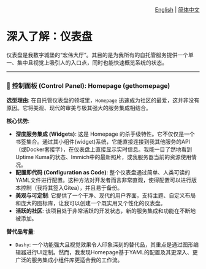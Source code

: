 <p align="right">
  <a href="./dashboard.md">English</a> | <a href="./dashboard_zh-CN.md">简体中文</a>
</p>

# 深入了解：仪表盘

仪表盘是我数字城堡的“宏伟大厅”。其目的是为我所有的自托管服务提供一个单一、集中且视觉上吸引人的入口点，同时也能快速概览系统的状态。

---

### 🧭 控制面板 (Control Panel): Homepage (gethomepage)

**选型理由**: 在自托管仪表盘的领域里，`Homepage` 迅速成为社区的最爱，这并非没有原因。它将美观、现代的审美与极其强大的服务集成相结合。

**核心优势**:
*   **深度服务集成 (Widgets)**: 这是 Homepage 的杀手级特性。它不仅仅是一个书签集合。通过其小组件(widget)系统，它能直接连接到我其他服务的API（或Docker套接字），在仪表盘上直接显示实时信息。我能一目了然地看到Uptime Kuma的状态、Immich中的最新照片，或我服务器当前的资源使用情况。
*   **配置即代码 (Configuration as Code)**: 整个仪表盘通过简单、人类可读的YAML文件进行配置。这种方法对开发者而言非常直观，使得配置可以进行版本控制（我将其签入Gitea），并且易于备份。
*   **美观与可定制**: 它提供了一个干净、现代的用户界面，支持主题、自定义布局和庞大的图标库，让我可以创建一个既实用又个性化的仪表盘。
*   **活跃的社区**: 该项目处于非常活跃的开发状态，新的服务集成和功能在不断地被添加。

**替代品考量**:
*   `Dashy`: 一个功能强大且视觉效果令人印象深刻的替代品，其重点是通过图形编辑器进行UI定制。然而，我发现Homepage基于YAML的配置及其更深入、更广泛的服务集成小组件库更适合我的工作流。